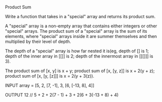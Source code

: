 Product Sum

Write a function that takes in a "special" array and returns its product sum.

A "special" array is a non-empty array that contains either integers or other "special" arrays. The product sum of a "special" array is the sum of its elements, where "special" arrays inside it are summer themselves and then multiplied by their level of depth.

The depth of a "special" array is how far nested it is(eg, depth of [] is 1; depth of the inner array in [[]] is 2; depth of the innermost array in [[[]]] is 3).

The product sum of [x, y] is x + y; product sum of [x, [y, z]] is x + 2(y + z); product sum of [x, [y, [z]]] is x = 2(y + 3(z)).

INPUT
array = [5, 2, [7, -1], 3, [6, [-13, 8], 4]]

OUTPUT
12 // 5 + 2 + 2(7 - 1) + 3 + 2(6 + 3(-13 + 8) + 4)

